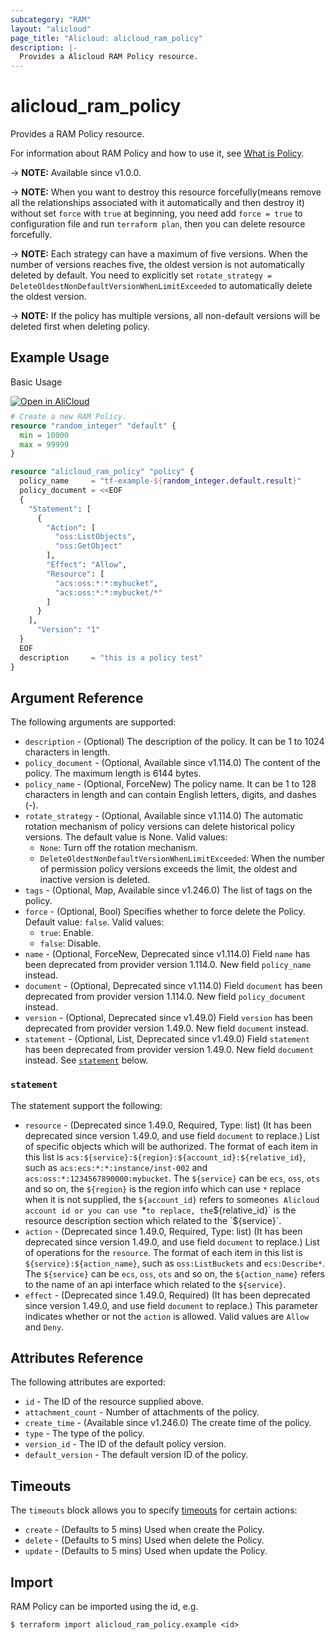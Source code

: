 ```yaml
---
subcategory: "RAM"
layout: "alicloud"
page_title: "Alicloud: alicloud_ram_policy"
description: |-
  Provides a Alicloud RAM Policy resource.
---
```


# alicloud_ram_policy

Provides a RAM Policy resource.



For information about RAM Policy and how to use it, see [What is Policy](https://www.alibabacloud.com/help/en/ram/developer-reference/api-ram-2015-05-01-createpolicy).

-> **NOTE:** Available since v1.0.0.

-> **NOTE:** When you want to destroy this resource forcefully(means remove all the relationships associated with it automatically and then destroy it) without set `force`  with `true` at beginning, you need add `force = true` to configuration file and run `terraform plan`, then you can delete resource forcefully.

-> **NOTE:** Each strategy can have a maximum of five versions. When the number of versions reaches five, the oldest version is not automatically deleted by default. You need to explicitly set `rotate_strategy = DeleteOldestNonDefaultVersionWhenLimitExceeded` to automatically delete the oldest version.

-> **NOTE:** If the policy has multiple versions, all non-default versions will be deleted first when deleting policy.

## Example Usage

Basic Usage

<div style="display: block;margin-bottom: 40px;"><div class="oics-button" style="float: right;position: absolute;margin-bottom: 10px;">
  <a href="https://api.aliyun.com/terraform?resource=alicloud_ram_policy&exampleId=8efe2170-27c1-b4fc-82d2-b2fff764cc1d424c720a&activeTab=example&spm=docs.r.ram_policy.0.8efe217027&intl_lang=EN_US" target="_blank">
    <img alt="Open in AliCloud" src="https://img.alicdn.com/imgextra/i1/O1CN01hjjqXv1uYUlY56FyX_!!6000000006049-55-tps-254-36.svg" style="max-height: 44px; max-width: 100%;">
  </a>
</div></div>

```terraform
# Create a new RAM Policy.
resource "random_integer" "default" {
  min = 10000
  max = 99999
}

resource "alicloud_ram_policy" "policy" {
  policy_name     = "tf-example-${random_integer.default.result}"
  policy_document = <<EOF
  {
    "Statement": [
      {
        "Action": [
          "oss:ListObjects",
          "oss:GetObject"
        ],
        "Effect": "Allow",
        "Resource": [
          "acs:oss:*:*:mybucket",
          "acs:oss:*:*:mybucket/*"
        ]
      }
    ],
      "Version": "1"
  }
  EOF
  description     = "this is a policy test"
}
```

## Argument Reference

The following arguments are supported:
* `description` - (Optional) The description of the policy. It can be 1 to 1024 characters in length.
* `policy_document` - (Optional, Available since v1.114.0) The content of the policy. The maximum length is 6144 bytes.
* `policy_name` - (Optional, ForceNew) The policy name. It can be 1 to 128 characters in length and can contain English letters, digits, and dashes (-).
* `rotate_strategy` - (Optional, Available since v1.114.0) The automatic rotation mechanism of policy versions can delete historical policy versions. The default value is None. Valid values:
  - `None`: Turn off the rotation mechanism.
  - `DeleteOldestNonDefaultVersionWhenLimitExceeded`: When the number of permission policy versions exceeds the limit, the oldest and inactive version is deleted.
* `tags` - (Optional, Map, Available since v1.246.0) The list of tags on the policy.
* `force` - (Optional, Bool) Specifies whether to force delete the Policy. Default value: `false`. Valid values:
  - `true`: Enable.
  - `false`: Disable.
* `name` - (Optional, ForceNew, Deprecated since v1.114.0) Field `name` has been deprecated from provider version 1.114.0. New field `policy_name` instead.
* `document` - (Optional, Deprecated since v1.114.0) Field `document` has been deprecated from provider version 1.114.0. New field `policy_document` instead.
* `version` - (Optional, Deprecated since v1.49.0) Field `version` has been deprecated from provider version 1.49.0. New field `document` instead.
* `statement` - (Optional, List, Deprecated since v1.49.0) Field `statement` has been deprecated from provider version 1.49.0. New field `document` instead. See [`statement`](#statement) below.

### `statement`

The statement support the following:
* `resource` - (Deprecated since 1.49.0, Required, Type: list) (It has been deprecated since version 1.49.0, and use field `document` to replace.) List of specific objects which will be authorized. The format of each item in this list is `acs:${service}:${region}:${account_id}:${relative_id}`, such as `acs:ecs:*:*:instance/inst-002` and `acs:oss:*:1234567890000:mybucket`. The `${service}` can be `ecs`, `oss`, `ots` and so on, the `${region}` is the region info which can use `*` replace when it is not supplied, the `${account_id}` refers to someone`s Alicloud account id or you can use `*` to replace, the `${relative_id}` is the resource description section which related to the `${service}`.
* `action` - (Deprecated since 1.49.0, Required, Type: list) (It has been deprecated since version 1.49.0, and use field `document` to replace.) List of operations for the `resource`. The format of each item in this list is `${service}:${action_name}`, such as `oss:ListBuckets` and `ecs:Describe*`. The `${service}` can be `ecs`, `oss`, `ots` and so on, the `${action_name}` refers to the name of an api interface which related to the `${service}`.
* `effect` - (Deprecated since 1.49.0, Required) (It has been deprecated since version 1.49.0, and use field `document` to replace.) This parameter indicates whether or not the `action` is allowed. Valid values are `Allow` and `Deny`.

## Attributes Reference

The following attributes are exported:
* `id` - The ID of the resource supplied above.
* `attachment_count` - Number of attachments of the policy.
* `create_time` - (Available since v1.246.0) The create time of the policy.
* `type` - The type of the policy.
* `version_id` - The ID of the default policy version.
* `default_version` - The default version ID of the policy.

## Timeouts

The `timeouts` block allows you to specify [timeouts](https://developer.hashicorp.com/terraform/language/resources/syntax#operation-timeouts) for certain actions:
* `create` - (Defaults to 5 mins) Used when create the Policy.
* `delete` - (Defaults to 5 mins) Used when delete the Policy.
* `update` - (Defaults to 5 mins) Used when update the Policy.

## Import

RAM Policy can be imported using the id, e.g.

```shell
$ terraform import alicloud_ram_policy.example <id>
```